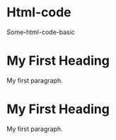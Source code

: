 # Html-code
Some-html-code-basic
<h1>My First Heading</h1>
<p>My first paragraph.</p>
<!DOCTYPE html>
<html>
<body>

<h1>My First Heading</h1>
<p>My first paragraph.</p>

</body>
</html>




